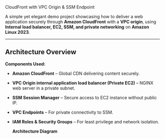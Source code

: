 CloudFront with VPC Origin & SSM Endpoint

A simple yet elegant demo project showcasing how to deliver a web application securely through **Amazon CloudFront** with a **VPC origin**, using **Internal load balancer, EC2, SSM, and private networking** on **Amazon Linux 2023**.

---

##  Architecture Overview

**Components Used:**
- **Amazon CloudFront** – Global CDN delivering content securely.
- **VPC Origin internal application load balancer (Private EC2)** – NGINX web server in a private subnet.
- **SSM Session Manager** – Secure access to EC2 instance without public IP.
- **VPC Endpoints** – For private connectivity to SSM.
- **IAM Roles & Security Groups** – For least privilege and network isolation.

  **Architecture Diagram**
  
  
